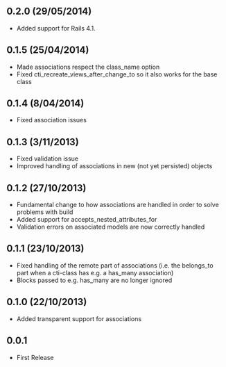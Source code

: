 ## 0.2.0 (29/05/2014)

* Added support for Rails 4.1.

## 0.1.5 (25/04/2014)

* Made associations respect the class_name option
* Fixed cti_recreate_views_after_change_to so it also works for the base class

## 0.1.4 (8/04/2014)

* Fixed association issues

## 0.1.3 (3/11/2013)

* Fixed validation issue
* Improved handling of associations in new (not yet persisted) objects

## 0.1.2 (27/10/2013)

* Fundamental change to how associations are handled in order to solve problems with build
* Added support for accepts_nested_attributes_for
* Validation errors on associated models are now correctly handled

## 0.1.1 (23/10/2013)

* Fixed handling of the remote part of associations (i.e. the belongs_to part when a cti-class has e.g. a has_many association)
* Blocks passed to e.g. has_many are no longer ignored

## 0.1.0 (22/10/2013)

* Added transparent support for associations

## 0.0.1

* First Release